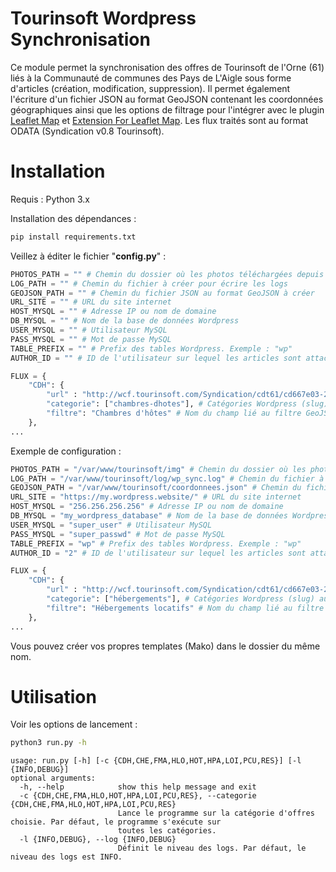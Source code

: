 # Tourinsoft Wordpress Synchronisation

Ce module permet la synchronisation des offres de Tourinsoft de l'Orne (61) liés à la Communauté de communes des Pays de L'Aigle sous forme d'articles (création, modification, suppression).
Il permet également l'écriture d'un fichier JSON au format GeoJSON contenant les coordonnées géographiques ainsi que les options de filtrage pour l'intégrer avec le plugin <a href="https://github.com/bozdoz/wp-plugin-leaflet-map">Leaflet Map</a> et <a href="https://github.com/hupe13/extensions-leaflet-map-github/">Extension For Leaflet Map</a>.
Les flux traités sont au format ODATA (Syndication v0.8 Tourinsoft).

# Installation
Requis : Python 3.x

Installation des dépendances :
```bash
pip install requirements.txt
```

Veillez à éditer le fichier "**config.py**" :
```python
PHOTOS_PATH = "" # Chemin du dossier où les photos téléchargées depuis Tourinsoft seront stockés
LOG_PATH = "" # Chemin du fichier à créer pour écrire les logs
GEOJSON_PATH = "" # Chemin du fichier JSON au format GeoJSON à créer
URL_SITE = "" # URL du site internet
HOST_MYSQL = "" # Adresse IP ou nom de domaine
DB_MYSQL = "" # Nom de la base de données Wordpress
USER_MYSQL = "" # Utilisateur MySQL
PASS_MYSQL = "" # Mot de passe MySQL
TABLE_PREFIX = "" # Prefix des tables Wordpress. Exemple : "wp"
AUTHOR_ID = "" # ID de l'utilisateur sur lequel les articles sont attachés

FLUX = {
    "CDH": {
        "url" : "http://wcf.tourinsoft.com/Syndication/cdt61/cd667e03-292f-436f-834b-c642b74ffdea", # URL du flux tourinsoft
        "categorie": ["chambres-dhotes"], # Catégories Wordpress (slug) auxquelles les offres seront associées
        "filtre": "Chambres d'hôtes" # Nom du champ lié au filtre GeoJSON
    },
...
```

Exemple de configuration :
```python
PHOTOS_PATH = "/var/www/tourinsoft/img" # Chemin du dossier où les photos téléchargées depuis Tourinsoft seront stockés
LOG_PATH = "/var/www/tourinsoft/log/wp_sync.log" # Chemin du fichier à créer pour écrire les logs
GEOJSON_PATH = "/var/www/tourinsoft/coordonnees.json" # Chemin du fichier JSON au format GeoJSON à créer
URL_SITE = "https://my.wordpress.website/" # URL du site internet
HOST_MYSQL = "256.256.256.256" # Adresse IP ou nom de domaine
DB_MYSQL = "my_wordpress_database" # Nom de la base de données Wordpress
USER_MYSQL = "super_user" # Utilisateur MySQL
PASS_MYSQL = "super_passwd" # Mot de passe MySQL
TABLE_PREFIX = "wp" # Prefix des tables Wordpress. Exemple : "wp"
AUTHOR_ID = "2" # ID de l'utilisateur sur lequel les articles sont attachés

FLUX = {
    "CDH": {
        "url" : "http://wcf.tourinsoft.com/Syndication/cdt61/cd667e03-292f-436f-834b-c642b74ffdea", # URL du flux tourinsoft
        "categorie": ["hébergements"], # Catégories Wordpress (slug) auxquelles les offres seront associées
        "filtre": "Hébergements locatifs" # Nom du champ lié au filtre GeoJSON
    },
...
```

Vous pouvez créer vos propres templates (Mako) dans le dossier du même nom.

# Utilisation

Voir les options de lancement :
```bash
python3 run.py -h
```
```
usage: run.py [-h] [-c {CDH,CHE,FMA,HLO,HOT,HPA,LOI,PCU,RES}] [-l {INFO,DEBUG}]
optional arguments:
  -h, --help            show this help message and exit
  -c {CDH,CHE,FMA,HLO,HOT,HPA,LOI,PCU,RES}, --categorie {CDH,CHE,FMA,HLO,HOT,HPA,LOI,PCU,RES}
                        Lance le programme sur la catégorie d'offres choisie. Par défaut, le programme s'exécute sur
                        toutes les catégories.
  -l {INFO,DEBUG}, --log {INFO,DEBUG}
                        Définit le niveau des logs. Par défaut, le niveau des logs est INFO.
```
